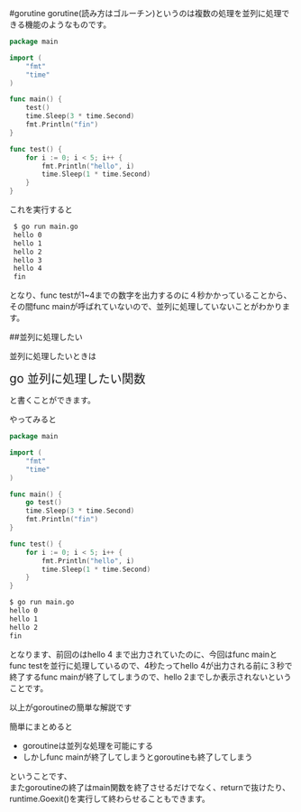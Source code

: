 
#gorutine
gorutine(読み方はゴルーチン)というのは複数の処理を並列に処理できる機能のようなものです。

```go
package main

import (
	"fmt"
	"time"
)

func main() {
	test()
	time.Sleep(3 * time.Second)
	fmt.Println("fin")
}

func test() {
	for i := 0; i < 5; i++ {
		fmt.Println("hello", i)
		time.Sleep(1 * time.Second)
	}
}

```

これを実行すると  
```sh
 $ go run main.go
 hello 0
 hello 1  
 hello 2  
 hello 3  
 hello 4  
 fin  
 ``` 
となり、func testが1~4までの数字を出力するのに４秒かかっていることから、その間func mainが呼ばれていないので、並列に処理していないことがわかります。

##並列に処理したい

並列に処理したいときは

<span style="font-size: 150%">go 並列に処理したい関数
</span>

と書くことができます。

やってみると

```go
package main

import (
	"fmt"
	"time"
)

func main() {
	go test()
	time.Sleep(3 * time.Second)
	fmt.Println("fin")
}

func test() {
	for i := 0; i < 5; i++ {
		fmt.Println("hello", i)
		time.Sleep(1 * time.Second)
	}
}

```
```sh
$ go run main.go
hello 0  
hello 1  
hello 2  
fin  
```
となります、前回のはhello 4 まで出力されていたのに、今回はfunc mainと func testを並行に処理しているので、4秒たってhello 4が出力される前に３秒で終了するfunc mainが終了してしまうので、hello 2までしか表示されないということです。

以上がgoroutineの簡単な解説です

簡単にまとめると
- goroutineは並列な処理を可能にする
- しかしfunc mainが終了してしまうとgoroutineも終了してしまう

ということです、  
またgoroutineの終了はmain関数を終了させるだけでなく、returnで抜けたり、runtime.Goexit()を実行して終わらせることもできます。
